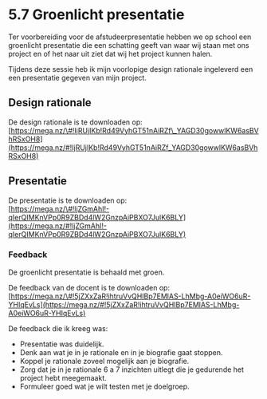 # 5.7 Groenlicht presentatie

Ter voorbereiding voor de afstudeerpresentatie hebben we op school een groenlicht presentatie die een schatting geeft van waar wij staan met ons project en of het naar uit ziet dat wij het project kunnen halen. 

Tijdens deze sessie heb ik mijn voorlopige design rationale ingeleverd een een presentatie gegeven van mijn project. 

## Design rationale

De design rationale is te downloaden op:  
[https://mega.nz/\#!IjRUjIKb!Rd49VyhGT51nAiRZf\_YAGD30gowwlKW6asBVhRSxOH8](https://mega.nz/#!IjRUjIKb!Rd49VyhGT51nAiRZf_YAGD30gowwlKW6asBVhRSxOH8)

## Presentatie

De presentatie is te downloaden op:  
[https://mega.nz/\#!ljZGmAhI!-qIerQIMKnVPp0R9ZBDd4lW2GnzpAiPBXO7JulK6BLY](https://mega.nz/#!ljZGmAhI!-qIerQIMKnVPp0R9ZBDd4lW2GnzpAiPBXO7JulK6BLY)



### Feedback

De groenlicht presentatie is behaald met groen.

De feedback van de docent is te downloaden op:  
[https://mega.nz/\#!5jZXxZaR!ihtruVvQHIBp7EMlAS-LhMbg-A0eiWO6uR-YHIqEvLs](https://mega.nz/#!5jZXxZaR!ihtruVvQHIBp7EMlAS-LhMbg-A0eiWO6uR-YHIqEvLs)

De feedback die ik kreeg was:

* Presentatie was duidelijk.
* Denk aan wat je in je rationale en in je biografie gaat stoppen.
* Koppel je rationale zoveel mogelijk aan je biografie.
* Zorg dat je in je rationale 6 a 7 inzichten uitlegt die je gedurende het project hebt meegemaakt. 
* Formuleer goed wat je wilt testen met je doelgroep.

